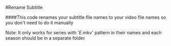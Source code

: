 #Rename Subtitle

####This code renames your subtitle file names to your video file names so you don't need to do it manually

Note: It only works for series with '*E*.mkv' pattern in their names and each season should be in a separate folder
